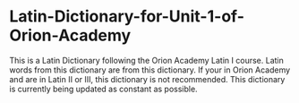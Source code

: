 # Latin-Dictionary-for-Unit-1-of-Orion-Academy
This is a Latin Dictionary following the Orion Academy Latin I course. Latin words from this dictionary are from this dictionary. If your in Orion Academy and are in Latin II or III, this dictionary is not recommended. This dictionary is currently being updated as constant as possible. 
